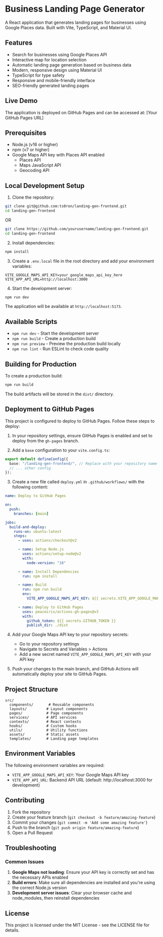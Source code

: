 # Business Landing Page Generator

A React application that generates landing pages for businesses using Google Places data. Built with Vite, TypeScript, and Material UI.

## Features

- Search for businesses using Google Places API
- Interactive map for location selection
- Automatic landing page generation based on business data
- Modern, responsive design using Material UI
- TypeScript for type safety
- Responsive and mobile-friendly interface
- SEO-friendly generated landing pages

## Live Demo

The application is deployed on GitHub Pages and can be accessed at: [Your GitHub Pages URL]

## Prerequisites

- Node.js (v16 or higher)
- npm (v7 or higher)
- Google Maps API key with Places API enabled
  - Places API
  - Maps JavaScript API
  - Geocoding API

## Local Development Setup

1. Clone the repository:

```bash
git clone git@github.com:ts0ron/landing-gen-frontend.git
cd landing-gen-frontend
```

OR

```bash
git clone https://github.com/yourusername/landing-gen-frontend.git
cd landing-gen-frontend
```

2. Install dependencies:

```bash
npm install
```

3. Create a `.env.local` file in the root directory and add your environment variables:

```env
VITE_GOOGLE_MAPS_API_KEY=your_google_maps_api_key_here
VITE_APP_API_URL=http://localhost:3000
```

4. Start the development server:

```bash
npm run dev
```

The application will be available at `http://localhost:5173`.

## Available Scripts

- `npm run dev` - Start the development server
- `npm run build` - Create a production build
- `npm run preview` - Preview the production build locally
- `npm run lint` - Run ESLint to check code quality

## Building for Production

To create a production build:

```bash
npm run build
```

The build artifacts will be stored in the `dist/` directory.

## Deployment to GitHub Pages

This project is configured to deploy to GitHub Pages. Follow these steps to deploy:

1. In your repository settings, ensure GitHub Pages is enabled and set to deploy from the `gh-pages` branch.

2. Add a `base` configuration to your `vite.config.ts`:

```typescript
export default defineConfig({
  base: "/landing-gen-frontend/", // Replace with your repository name
  // ... other config
});
```

3. Create a new file called `deploy.yml` in `.github/workflows/` with the following content:

```yaml
name: Deploy to GitHub Pages

on:
  push:
    branches: [main]

jobs:
  build-and-deploy:
    runs-on: ubuntu-latest
    steps:
      - uses: actions/checkout@v2

      - name: Setup Node.js
        uses: actions/setup-node@v2
        with:
          node-version: "16"

      - name: Install Dependencies
        run: npm install

      - name: Build
        run: npm run build
        env:
          VITE_APP_GOOGLE_MAPS_API_KEY: ${{ secrets.VITE_APP_GOOGLE_MAPS_API_KEY }}

      - name: Deploy to GitHub Pages
        uses: peaceiris/actions-gh-pages@v3
        with:
          github_token: ${{ secrets.GITHUB_TOKEN }}
          publish_dir: ./dist
```

4. Add your Google Maps API key to your repository secrets:

   - Go to your repository settings
   - Navigate to Secrets and Variables > Actions
   - Add a new secret named `VITE_APP_GOOGLE_MAPS_API_KEY` with your API key

5. Push your changes to the main branch, and GitHub Actions will automatically deploy your site to GitHub Pages.

## Project Structure

```
src/
  components/       # Reusable components
  layouts/         # Layout components
  pages/           # Page components
  services/        # API services
  contexts/        # React contexts
  hooks/           # Custom hooks
  utils/           # Utility functions
  assets/          # Static assets
  templates/       # Landing page templates
```

## Environment Variables

The following environment variables are required:

- `VITE_APP_GOOGLE_MAPS_API_KEY`: Your Google Maps API key
- `VITE_APP_API_URL`: Backend API URL (default: http://localhost:3000 for development)

## Contributing

1. Fork the repository
2. Create your feature branch (`git checkout -b feature/amazing-feature`)
3. Commit your changes (`git commit -m 'Add some amazing feature'`)
4. Push to the branch (`git push origin feature/amazing-feature`)
5. Open a Pull Request

## Troubleshooting

### Common Issues

1. **Google Maps not loading**: Ensure your API key is correctly set and has the necessary APIs enabled
2. **Build errors**: Make sure all dependencies are installed and you're using the correct Node.js version
3. **Development server issues**: Clear your browser cache and node_modules, then reinstall dependencies

## License

This project is licensed under the MIT License - see the LICENSE file for details.
